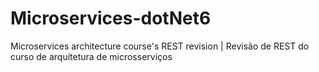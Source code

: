 # Microservices-dotNet6
Microservices architecture course's REST revision | Revisão de REST do curso de arquitetura de microsserviços
